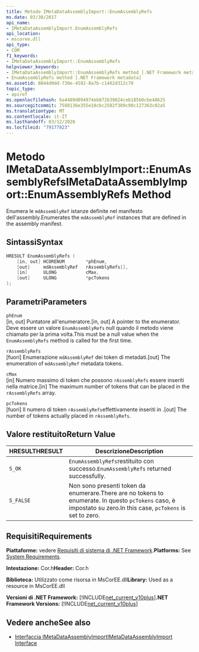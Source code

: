```yaml
---
title: Metodo IMetaDataAssemblyImport::EnumAssemblyRefs
ms.date: 03/30/2017
api_name:
- IMetaDataAssemblyImport.EnumAssemblyRefs
api_location:
- mscoree.dll
api_type:
- COM
f1_keywords:
- IMetaDataAssemblyImport::EnumAssemblyRefs
helpviewer_keywords:
- IMetaDataAssemblyImport::EnumAssemblyRefs method [.NET Framework metadata]
- EnumAssemblyRefs method [.NET Framework metadata]
ms.assetid: 8844d0dd-730e-4592-8a7b-c1462d312c70
topic_type:
- apiref
ms.openlocfilehash: 6a4489d094974eb872b39824ceb185b0cbe48625
ms.sourcegitcommit: 7588136e355e10cbc2582f389c90c127363c02a5
ms.translationtype: MT
ms.contentlocale: it-IT
ms.lasthandoff: 03/12/2020
ms.locfileid: "79177823"
---
```

# <a name="imetadataassemblyimportenumassemblyrefs-method"></a><span data-ttu-id="a3a60-102">Metodo IMetaDataAssemblyImport::EnumAssemblyRefs</span><span class="sxs-lookup"><span data-stu-id="a3a60-102">IMetaDataAssemblyImport::EnumAssemblyRefs Method</span></span>
<span data-ttu-id="a3a60-103">Enumera le `mdAssemblyRef` istanze definite nel manifesto dell'assembly.</span><span class="sxs-lookup"><span data-stu-id="a3a60-103">Enumerates the `mdAssemblyRef` instances that are defined in the assembly manifest.</span></span>  
  
## <a name="syntax"></a><span data-ttu-id="a3a60-104">Sintassi</span><span class="sxs-lookup"><span data-stu-id="a3a60-104">Syntax</span></span>  
  
```cpp  
HRESULT EnumAssemblyRefs (  
    [in, out] HCORENUM        *phEnum,
    [out]     mdAssemblyRef   rAssemblyRefs[],
    [in]      ULONG           cMax,
    [out]     ULONG           *pcTokens  
);  
```  
  
## <a name="parameters"></a><span data-ttu-id="a3a60-105">Parametri</span><span class="sxs-lookup"><span data-stu-id="a3a60-105">Parameters</span></span>  
 `phEnum`  
 <span data-ttu-id="a3a60-106">[in, out] Puntatore all'enumeratore.</span><span class="sxs-lookup"><span data-stu-id="a3a60-106">[in, out] A pointer to the enumerator.</span></span> <span data-ttu-id="a3a60-107">Deve essere un valore `EnumAssemblyRefs` null quando il metodo viene chiamato per la prima volta.</span><span class="sxs-lookup"><span data-stu-id="a3a60-107">This must be a null value when the `EnumAssemblyRefs` method is called for the first time.</span></span>  
  
 `rAssemblyRefs`  
 <span data-ttu-id="a3a60-108">[fuori] Enumerazione `mdAssemblyRef` dei token di metadati.</span><span class="sxs-lookup"><span data-stu-id="a3a60-108">[out] The enumeration of `mdAssemblyRef` metadata tokens.</span></span>  
  
 `cMax`  
 <span data-ttu-id="a3a60-109">[in] Numero massimo di token che possono `rAssemblyRefs` essere inseriti nella matrice.</span><span class="sxs-lookup"><span data-stu-id="a3a60-109">[in] The maximum number of tokens that can be placed in the `rAssemblyRefs` array.</span></span>  
  
 `pcTokens`  
 <span data-ttu-id="a3a60-110">[fuori] Il numero di token `rAssemblyRefs`effettivamente inseriti in .</span><span class="sxs-lookup"><span data-stu-id="a3a60-110">[out] The number of tokens actually placed in `rAssemblyRefs`.</span></span>  
  
## <a name="return-value"></a><span data-ttu-id="a3a60-111">Valore restituito</span><span class="sxs-lookup"><span data-stu-id="a3a60-111">Return Value</span></span>  
  
|<span data-ttu-id="a3a60-112">HRESULT</span><span class="sxs-lookup"><span data-stu-id="a3a60-112">HRESULT</span></span>|<span data-ttu-id="a3a60-113">Descrizione</span><span class="sxs-lookup"><span data-stu-id="a3a60-113">Description</span></span>|  
|-------------|-----------------|  
|`S_OK`|<span data-ttu-id="a3a60-114">`EnumAssemblyRefs`restituito con successo.</span><span class="sxs-lookup"><span data-stu-id="a3a60-114">`EnumAssemblyRefs` returned successfully.</span></span>|  
|`S_FALSE`|<span data-ttu-id="a3a60-115">Non sono presenti token da enumerare.</span><span class="sxs-lookup"><span data-stu-id="a3a60-115">There are no tokens to enumerate.</span></span> <span data-ttu-id="a3a60-116">In questo `pcTokens` caso, è impostato su zero.</span><span class="sxs-lookup"><span data-stu-id="a3a60-116">In this case, `pcTokens` is set to zero.</span></span>|  
  
## <a name="requirements"></a><span data-ttu-id="a3a60-117">Requisiti</span><span class="sxs-lookup"><span data-stu-id="a3a60-117">Requirements</span></span>  
 <span data-ttu-id="a3a60-118">**Piattaforme:** vedere [Requisiti di sistema di .NET Framework](../../../../docs/framework/get-started/system-requirements.md).</span><span class="sxs-lookup"><span data-stu-id="a3a60-118">**Platforms:** See [System Requirements](../../../../docs/framework/get-started/system-requirements.md).</span></span>  
  
 <span data-ttu-id="a3a60-119">**Intestazione:** Cor.h</span><span class="sxs-lookup"><span data-stu-id="a3a60-119">**Header:** Cor.h</span></span>  
  
 <span data-ttu-id="a3a60-120">**Biblioteca:** Utilizzato come risorsa in MsCorEE.dll</span><span class="sxs-lookup"><span data-stu-id="a3a60-120">**Library:** Used as a resource in MsCorEE.dll</span></span>  
  
 <span data-ttu-id="a3a60-121">**Versioni di .NET Framework:** [!INCLUDE[net_current_v10plus](../../../../includes/net-current-v10plus-md.md)]</span><span class="sxs-lookup"><span data-stu-id="a3a60-121">**.NET Framework Versions:** [!INCLUDE[net_current_v10plus](../../../../includes/net-current-v10plus-md.md)]</span></span>  
  
## <a name="see-also"></a><span data-ttu-id="a3a60-122">Vedere anche</span><span class="sxs-lookup"><span data-stu-id="a3a60-122">See also</span></span>

- [<span data-ttu-id="a3a60-123">Interfaccia IMetaDataAssemblyImport</span><span class="sxs-lookup"><span data-stu-id="a3a60-123">IMetaDataAssemblyImport Interface</span></span>](../../../../docs/framework/unmanaged-api/metadata/imetadataassemblyimport-interface.md)
